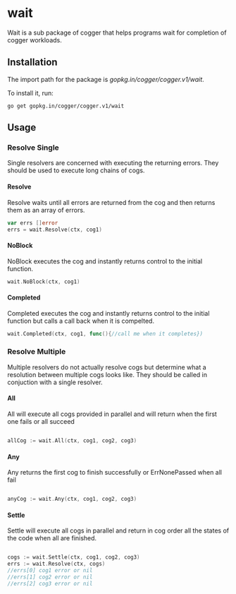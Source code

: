 # wait

Wait is a sub package of cogger that helps programs wait for completion of cogger workloads. 

## Installation

The import path for the package is *gopkg.in/cogger/cogger.v1/wait*.

To install it, run:

    go get gopkg.in/cogger/cogger.v1/wait

## Usage
### Resolve Single

Single resolvers are concerned with executing the returning errors.  They should be used to execute long chains of cogs.

#### Resolve

Resolve waits until all errors are returned from the cog and then returns them as an array of errors.

~~~ go
var errs []error
errs = wait.Resolve(ctx, cog1)
~~~

#### NoBlock

NoBlock executes the cog and instantly returns control to the initial function.

~~~ go
wait.NoBlock(ctx, cog1)
~~~

#### Completed

Completed executes the cog and instantly returns control to the initial function but calls a call back when it is compelted.

~~~ go
wait.Completed(ctx, cog1, func(){//call me when it completes})
~~~

### Resolve Multiple

Multiple resolvers do not actually resolve cogs but determine what a resolution between multiple cogs looks like.  They should be called in conjuction with a single resolver.

#### All

All will execute all cogs provided in parallel and will return when the first one fails or all succeed

~~~ go

allCog := wait.All(ctx, cog1, cog2, cog3)

~~~

#### Any

Any returns the first cog to finish successfully or ErrNonePassed when all fail

~~~ go

anyCog := wait.Any(ctx, cog1, cog2, cog3)
~~~

#### Settle

Settle will execute all cogs in parallel and return in cog order all the states of the code when all are finished.

~~~ go

cogs := wait.Settle(ctx, cog1, cog2, cog3)
errs := wait.Resolve(ctx, cogs)
//errs[0] cog1 error or nil
//errs[1] cog2 error or nil
//errs[2] cog3 error or nil

~~~

